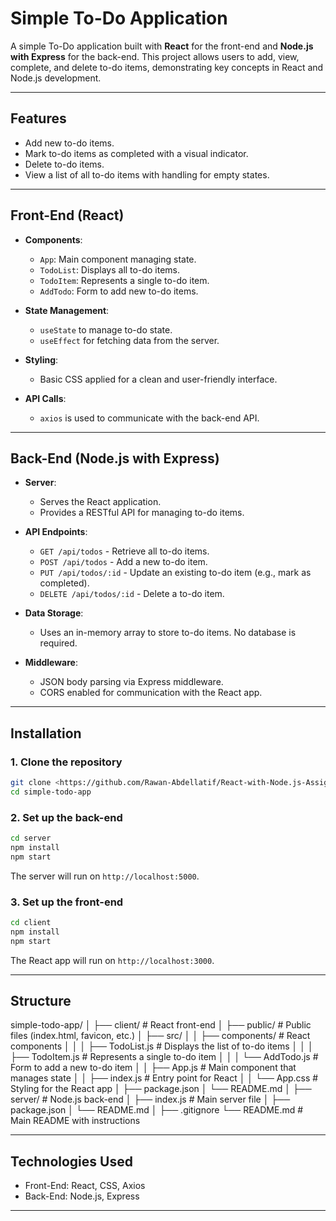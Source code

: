 # Simple To-Do Application

A simple To-Do application built with **React** for the front-end and **Node.js with Express** for the back-end. This project allows users to add, view, complete, and delete to-do items, demonstrating key concepts in React and Node.js development.

---

## Features

* Add new to-do items.
* Mark to-do items as completed with a visual indicator.
* Delete to-do items.
* View a list of all to-do items with handling for empty states.

---

## Front-End (React)

* **Components**:

  * `App`: Main component managing state.
  * `TodoList`: Displays all to-do items.
  * `TodoItem`: Represents a single to-do item.
  * `AddTodo`: Form to add new to-do items.

* **State Management**:

  * `useState` to manage to-do state.
  * `useEffect` for fetching data from the server.

* **Styling**:

  * Basic CSS applied for a clean and user-friendly interface.

* **API Calls**:

  * `axios` is used to communicate with the back-end API.

---

## Back-End (Node.js with Express)

* **Server**:

  * Serves the React application.
  * Provides a RESTful API for managing to-do items.

* **API Endpoints**:

  * `GET /api/todos` - Retrieve all to-do items.
  * `POST /api/todos` - Add a new to-do item.
  * `PUT /api/todos/:id` - Update an existing to-do item (e.g., mark as completed).
  * `DELETE /api/todos/:id` - Delete a to-do item.

* **Data Storage**:

  * Uses an in-memory array to store to-do items. No database is required.

* **Middleware**:

  * JSON body parsing via Express middleware.
  * CORS enabled for communication with the React app.

---

## Installation

### 1. Clone the repository

```bash
git clone <https://github.com/Rawan-Abdellatif/React-with-Node.js-Assignment.git>
cd simple-todo-app
```

### 2. Set up the back-end

```bash
cd server
npm install
npm start
```

The server will run on `http://localhost:5000`.

### 3. Set up the front-end

```bash
cd client
npm install
npm start
```

The React app will run on `http://localhost:3000`.

---
## Structure 

simple-todo-app/
│
├── client/                  # React front-end
│   ├── public/              # Public files (index.html, favicon, etc.)
│   ├── src/
│   │   ├── components/      # React components
│   │   │   ├── TodoList.js  # Displays the list of to-do items
│   │   │   ├── TodoItem.js  # Represents a single to-do item
│   │   │   └── AddTodo.js   # Form to add a new to-do item
│   │   ├── App.js           # Main component that manages state
│   │   ├── index.js         # Entry point for React
│   │   └── App.css          # Styling for the React app
│   ├── package.json
│   └── README.md
│
├── server/                  # Node.js back-end
│   ├── index.js             # Main server file
│   ├── package.json
│   └── README.md
│
├── .gitignore
└── README.md                # Main README with instructions

---

## Technologies Used

* Front-End: React, CSS, Axios
* Back-End: Node.js, Express

---





